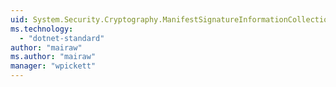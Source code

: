```yaml
---
uid: System.Security.Cryptography.ManifestSignatureInformationCollection
ms.technology: 
  - "dotnet-standard"
author: "mairaw"
ms.author: "mairaw"
manager: "wpickett"
---
```

